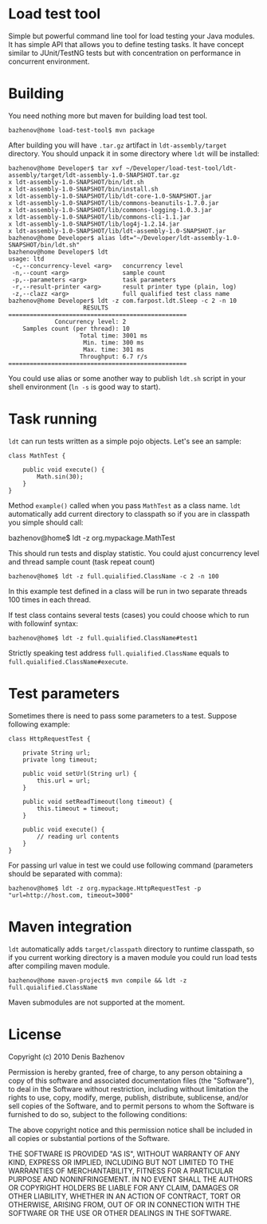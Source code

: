 Load test tool
==============

Simple but powerful command line tool for load testing your Java modules. It has simple API that allows you to define
testing tasks. It have concept similar to JUnit/TestNG tests but with concentration on performance in concurrent
environment.

Building
========
You need nothing more but maven for building load test tool.
	
	bazhenov@home load-test-tool$ mvn package

After building you will have `.tar.gz` artifact in `ldt-assembly/target` directory. You should unpack it in some
directory where `ldt` will be installed:

	bazhenov@home Developer$ tar xvf ~/Developer/load-test-tool/ldt-assembly/target/ldt-assembly-1.0-SNAPSHOT.tar.gz
	x ldt-assembly-1.0-SNAPSHOT/bin/ldt.sh
	x ldt-assembly-1.0-SNAPSHOT/bin/install.sh
	x ldt-assembly-1.0-SNAPSHOT/lib/ldt-core-1.0-SNAPSHOT.jar
	x ldt-assembly-1.0-SNAPSHOT/lib/commons-beanutils-1.7.0.jar
	x ldt-assembly-1.0-SNAPSHOT/lib/commons-logging-1.0.3.jar
	x ldt-assembly-1.0-SNAPSHOT/lib/commons-cli-1.1.jar
	x ldt-assembly-1.0-SNAPSHOT/lib/log4j-1.2.14.jar
	x ldt-assembly-1.0-SNAPSHOT/lib/ldt-assembly-1.0-SNAPSHOT.jar
	bazhenov@home Developer$ alias ldt="~/Developer/ldt-assembly-1.0-SNAPSHOT/bin/ldt.sh"
	bazhenov@home Developer$ ldt
	usage: ltd
	 -c,--concurrency-level <arg>   concurrency level
	 -n,--count <arg>               sample count
	 -p,--parameters <arg>          task parameters
	 -r,--result-printer <arg>      result printer type (plain, log)
	 -z,--clazz <arg>               full qualified test class name
	bazhenov@home Developer$ ldt -z com.farpost.ldt.Sleep -c 2 -n 10
	  	                 RESULTS
	==================================================
	             Concurrency level: 2
	  	Samples count (per thread): 10
	                    Total time: 3001 ms
	  	                 Min. time: 300 ms
	      	             Max. time: 301 ms
	          	        Throughput: 6.7 r/s
	==================================================

You could use alias or some another way to publish `ldt.sh` script in your shell environment
(`ln -s` is good way to start).

Task running
============

`ldt` can run tests written as a simple pojo objects. Let's see an sample:

	class MathTest {

		public void execute() {
			Math.sin(30);
		}
	}

Method `example()` called when you pass `MathTest` as a class name. `ldt` automatically add current directory to
classpath so if you are in classpath you simple should call:

  bazhenov@home$ ldt -z org.mypackage.MathTest

This should run tests and display statistic. You could ajust concurrency level and thread sample count (task repeat
count)


	bazhenov@home$ ldt -z full.quialified.ClassName -c 2 -n 100
In this example test defined in a class will be run in two separate threads 100 times in each thread.

If test class contains several tests (cases) you could choose which to run with followinf syntax:

	bazhenov@home$ ldt -z full.quialified.ClassName#test1

Strictly speaking test address `full.quialified.ClassName` equals to `full.quialified.ClassName#execute`.

Test parameters
===============

Sometimes there is need to pass some parameters to a test. Suppose following example:

	class HttpRequestTest {

		private String url;
		private long timeout;

		public void setUrl(String url) {
			this.url = url;
		}

		public void setReadTimeout(long timeout) {
			this.timeout = timeout;
		}

		public void execute() {
			// reading url contents
		}
	}

For passing url value in test we could use following command (parameters should be separated with comma):

	bazhenov@home$ ldt -z org.mypackage.HttpRequestTest -p "url=http://host.com, timeout=3000"

Maven integration
=================

`ldt` automatically adds `target/classpath` directory to runtime classpath, so if you current working directory
is a maven module you could run load tests after compiling maven module.

	bazhenov@home maven-project$ mvn compile && ldt -z full.quialified.ClassName

Maven submodules are not supported at the moment.

License
===========

Copyright (c) 2010 Denis Bazhenov

Permission is hereby granted, free of charge, to any person obtaining
a copy of this software and associated documentation files (the
"Software"), to deal in the Software without restriction, including
without limitation the rights to use, copy, modify, merge, publish,
distribute, sublicense, and/or sell copies of the Software, and to
permit persons to whom the Software is furnished to do so, subject to
the following conditions:

The above copyright notice and this permission notice shall be
included in all copies or substantial portions of the Software.

THE SOFTWARE IS PROVIDED "AS IS", WITHOUT WARRANTY OF ANY KIND,
EXPRESS OR IMPLIED, INCLUDING BUT NOT LIMITED TO THE WARRANTIES OF
MERCHANTABILITY, FITNESS FOR A PARTICULAR PURPOSE AND
NONINFRINGEMENT. IN NO EVENT SHALL THE AUTHORS OR COPYRIGHT HOLDERS BE
LIABLE FOR ANY CLAIM, DAMAGES OR OTHER LIABILITY, WHETHER IN AN ACTION
OF CONTRACT, TORT OR OTHERWISE, ARISING FROM, OUT OF OR IN CONNECTION
WITH THE SOFTWARE OR THE USE OR OTHER DEALINGS IN THE SOFTWARE.
